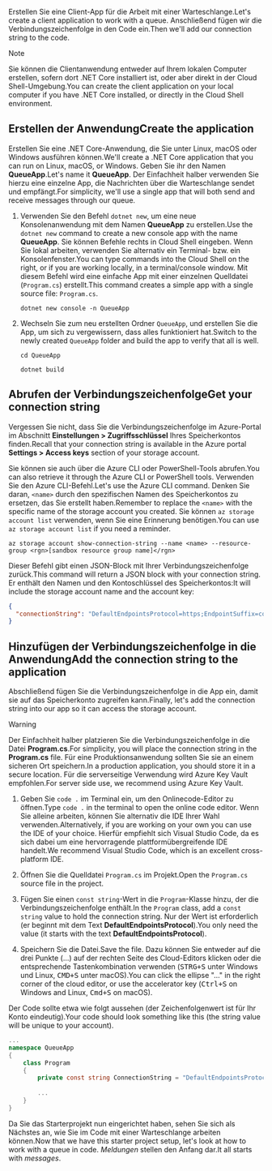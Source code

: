 <span data-ttu-id="bbae5-101">Erstellen Sie eine Client-App für die Arbeit mit einer Warteschlange.</span><span class="sxs-lookup"><span data-stu-id="bbae5-101">Let's create a client application to work with a queue.</span></span> <span data-ttu-id="bbae5-102">Anschließend fügen wir die Verbindungszeichenfolge in den Code ein.</span><span class="sxs-lookup"><span data-stu-id="bbae5-102">Then we'll add our connection string to the code.</span></span>

> [!NOTE]
> <span data-ttu-id="bbae5-103">Sie können die Clientanwendung entweder auf Ihrem lokalen Computer erstellen, sofern dort .NET Core installiert ist, oder aber direkt in der Cloud Shell-Umgebung.</span><span class="sxs-lookup"><span data-stu-id="bbae5-103">You can create the client application on your local computer if you have .NET Core installed, or directly in the Cloud Shell environment.</span></span>

## <a name="create-the-application"></a><span data-ttu-id="bbae5-104">Erstellen der Anwendung</span><span class="sxs-lookup"><span data-stu-id="bbae5-104">Create the application</span></span>

<span data-ttu-id="bbae5-105">Erstellen Sie eine .NET Core-Anwendung, die Sie unter Linux, macOS oder Windows ausführen können.</span><span class="sxs-lookup"><span data-stu-id="bbae5-105">We'll create a .NET Core application that you can run on Linux, macOS, or Windows.</span></span> <span data-ttu-id="bbae5-106">Geben Sie ihr den Namen **QueueApp**.</span><span class="sxs-lookup"><span data-stu-id="bbae5-106">Let's name it **QueueApp**.</span></span> <span data-ttu-id="bbae5-107">Der Einfachheit halber verwenden Sie hierzu eine einzelne App, die Nachrichten über die Warteschlange sendet und empfängt.</span><span class="sxs-lookup"><span data-stu-id="bbae5-107">For simplicity, we'll use a single app that will both send and receive messages through our queue.</span></span>

1. <span data-ttu-id="bbae5-108">Verwenden Sie den Befehl `dotnet new`, um eine neue Konsolenanwendung mit dem Namen **QueueApp** zu erstellen.</span><span class="sxs-lookup"><span data-stu-id="bbae5-108">Use the `dotnet new` command to create a new console app with the name **QueueApp**.</span></span> <span data-ttu-id="bbae5-109">Sie können Befehle rechts in Cloud Shell eingeben. Wenn Sie lokal arbeiten, verwenden Sie alternativ ein Terminal- bzw. ein Konsolenfenster.</span><span class="sxs-lookup"><span data-stu-id="bbae5-109">You can type commands into the Cloud Shell on the right, or if you are working locally, in a terminal/console window.</span></span> <span data-ttu-id="bbae5-110">Mit diesem Befehl wird eine einfache App mit einer einzelnen Quelldatei (`Program.cs`) erstellt.</span><span class="sxs-lookup"><span data-stu-id="bbae5-110">This command creates a simple app with a single source file: `Program.cs`.</span></span>

    ```azurecli
    dotnet new console -n QueueApp
    ```

1. <span data-ttu-id="bbae5-111">Wechseln Sie zum neu erstellten Ordner `QueueApp`, und erstellen Sie die App, um sich zu vergewissern, dass alles funktioniert hat.</span><span class="sxs-lookup"><span data-stu-id="bbae5-111">Switch to the newly created `QueueApp` folder and build the app to verify that all is well.</span></span>

    ```azurecli
    cd QueueApp
    ```

    ```azurecli
    dotnet build
    ```

## <a name="get-your-connection-string"></a><span data-ttu-id="bbae5-112">Abrufen der Verbindungszeichenfolge</span><span class="sxs-lookup"><span data-stu-id="bbae5-112">Get your connection string</span></span>

<span data-ttu-id="bbae5-113">Vergessen Sie nicht, dass Sie die Verbindungszeichenfolge im Azure-Portal im Abschnitt **Einstellungen > Zugriffsschlüssel** Ihres Speicherkontos finden.</span><span class="sxs-lookup"><span data-stu-id="bbae5-113">Recall that your connection string is available in the Azure portal **Settings > Access keys** section of your storage account.</span></span>

<span data-ttu-id="bbae5-114">Sie können sie auch über die Azure CLI oder PowerShell-Tools abrufen.</span><span class="sxs-lookup"><span data-stu-id="bbae5-114">You can also retrieve it through the Azure CLI or PowerShell tools.</span></span> <span data-ttu-id="bbae5-115">Verwenden Sie den Azure CLI-Befehl.</span><span class="sxs-lookup"><span data-stu-id="bbae5-115">Let's use the Azure CLI command.</span></span> <span data-ttu-id="bbae5-116">Denken Sie daran, `<name>` durch den spezifischen Namen des Speicherkontos zu ersetzen, das Sie erstellt haben.</span><span class="sxs-lookup"><span data-stu-id="bbae5-116">Remember to replace the `<name>` with the specific name of the storage account you created.</span></span> <span data-ttu-id="bbae5-117">Sie können `az storage account list` verwenden, wenn Sie eine Erinnerung benötigen.</span><span class="sxs-lookup"><span data-stu-id="bbae5-117">You can use `az storage account list` if you need a reminder.</span></span>

```azurecli
az storage account show-connection-string --name <name> --resource-group <rgn>[sandbox resource group name]</rgn>
```

<span data-ttu-id="bbae5-118">Dieser Befehl gibt einen JSON-Block mit Ihrer Verbindungszeichenfolge zurück.</span><span class="sxs-lookup"><span data-stu-id="bbae5-118">This command will return a JSON block with your connection string.</span></span> <span data-ttu-id="bbae5-119">Er enthält den Namen und den Kontoschlüssel des Speicherkontos:</span><span class="sxs-lookup"><span data-stu-id="bbae5-119">It will include the storage account name and the account key:</span></span>

```json
{
  "connectionString": "DefaultEndpointsProtocol=https;EndpointSuffix=core.windows.net;AccountName=<name>;AccountKey=vyw6aKz2PtSAgQ4ljJQgJFgxbCETdXt39ZyYQ5fLqoBJj/gT+43TbrhoVco7Rqj/AAJVlvFORRfnYqGHiX9QcQ=="
}
```

## <a name="add-the-connection-string-to-the-application"></a><span data-ttu-id="bbae5-120">Hinzufügen der Verbindungszeichenfolge in die Anwendung</span><span class="sxs-lookup"><span data-stu-id="bbae5-120">Add the connection string to the application</span></span>

<span data-ttu-id="bbae5-121">Abschließend fügen Sie die Verbindungszeichenfolge in die App ein, damit sie auf das Speicherkonto zugreifen kann.</span><span class="sxs-lookup"><span data-stu-id="bbae5-121">Finally, let's add the connection string into our app so it can access the storage account.</span></span>

> [!WARNING]
> <span data-ttu-id="bbae5-122">Der Einfachheit halber platzieren Sie die Verbindungszeichenfolge in die Datei **Program.cs**.</span><span class="sxs-lookup"><span data-stu-id="bbae5-122">For simplicity, you will place the connection string in the **Program.cs** file.</span></span> <span data-ttu-id="bbae5-123">Für eine Produktionsanwendung sollten Sie sie an einem sicheren Ort speichern.</span><span class="sxs-lookup"><span data-stu-id="bbae5-123">In a production application, you should store it in a secure location.</span></span> <span data-ttu-id="bbae5-124">Für die serverseitige Verwendung wird Azure Key Vault empfohlen.</span><span class="sxs-lookup"><span data-stu-id="bbae5-124">For server side use, we recommend using Azure Key Vault.</span></span>

1. <span data-ttu-id="bbae5-125">Geben Sie `code .` im Terminal ein, um den Onlinecode-Editor zu öffnen.</span><span class="sxs-lookup"><span data-stu-id="bbae5-125">Type `code .` in the terminal to open the online code editor.</span></span> <span data-ttu-id="bbae5-126">Wenn Sie alleine arbeiten, können Sie alternativ die IDE Ihrer Wahl verwenden.</span><span class="sxs-lookup"><span data-stu-id="bbae5-126">Alternatively, if you are working on your own you can use the IDE of your choice.</span></span> <span data-ttu-id="bbae5-127">Hierfür empfiehlt sich Visual Studio Code, da es sich dabei um eine hervorragende plattformübergreifende IDE handelt.</span><span class="sxs-lookup"><span data-stu-id="bbae5-127">We recommend Visual Studio Code, which is an excellent cross-platform IDE.</span></span>

1. <span data-ttu-id="bbae5-128">Öffnen Sie die Quelldatei `Program.cs` im Projekt.</span><span class="sxs-lookup"><span data-stu-id="bbae5-128">Open the `Program.cs` source file in the project.</span></span>

1. <span data-ttu-id="bbae5-129">Fügen Sie einen `const string`-Wert in die `Program`-Klasse hinzu, der die Verbindungszeichenfolge enthält.</span><span class="sxs-lookup"><span data-stu-id="bbae5-129">In the `Program` class, add a `const string` value to hold the connection string.</span></span> <span data-ttu-id="bbae5-130">Nur der Wert ist erforderlich (er beginnt mit dem Text **DefaultEndpointsProtocol**).</span><span class="sxs-lookup"><span data-stu-id="bbae5-130">You only need the value (it starts with the text **DefaultEndpointsProtocol**).</span></span>

1. <span data-ttu-id="bbae5-131">Speichern Sie die Datei.</span><span class="sxs-lookup"><span data-stu-id="bbae5-131">Save the file.</span></span> <span data-ttu-id="bbae5-132">Dazu können Sie entweder auf die drei Punkte (...) auf der rechten Seite des Cloud-Editors klicken oder die entsprechende Tastenkombination verwenden (<kbd>STRG+S</kbd> unter Windows und Linux, <kbd>CMD+S</kbd> unter macOS).</span><span class="sxs-lookup"><span data-stu-id="bbae5-132">You can click the ellipse "..." in the right corner of the cloud editor, or use the accelerator key (<kbd>Ctrl+S</kbd> on Windows and Linux, <kbd>Cmd+S</kbd> on macOS).</span></span>

<span data-ttu-id="bbae5-133">Der Code sollte etwa wie folgt aussehen (der Zeichenfolgenwert ist für Ihr Konto eindeutig).</span><span class="sxs-lookup"><span data-stu-id="bbae5-133">Your code should look something like this (the string value will be unique to your account).</span></span>

```csharp
...
namespace QueueApp
{
    class Program
    {
        private const string ConnectionString = "DefaultEndpointsProtocol=https; ...";
        
        ...
    }
}
```

<span data-ttu-id="bbae5-134">Da Sie das Starterprojekt nun eingerichtet haben, sehen Sie sich als Nächstes an, wie Sie im Code mit einer Warteschlange arbeiten können.</span><span class="sxs-lookup"><span data-stu-id="bbae5-134">Now that we have this starter project setup, let's look at how to work with a queue in code.</span></span> <span data-ttu-id="bbae5-135">_Meldungen_ stellen den Anfang dar.</span><span class="sxs-lookup"><span data-stu-id="bbae5-135">It all starts with _messages_.</span></span>